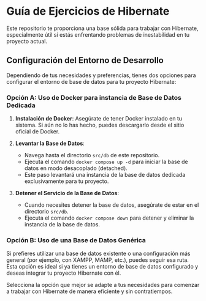 # Guía de Ejercicios de Hibernate

Este repositorio te proporciona una base sólida para trabajar con Hibernate, especialmente útil si estás enfrentando problemas de inestabilidad en tu proyecto actual.

## Configuración del Entorno de Desarrollo

Dependiendo de tus necesidades y preferencias, tienes dos opciones para configurar el entorno de base de datos para tu proyecto Hibernate:

### Opción A: Uso de Docker para instancia de Base de Datos Dedicada

1. **Instalación de Docker**: Asegúrate de tener Docker instalado en tu sistema. Si aún no lo has hecho, puedes descargarlo desde el sitio oficial de Docker.

2. **Levantar la Base de Datos**:
    - Navega hasta el directorio `src/db` de este repositorio.
    - Ejecuta el comando `docker compose up -d` para iniciar la base de datos en modo desacoplado (detached).
    - Este paso levantará una instancia de la base de datos dedicada exclusivamente para tu proyecto.

3. **Detener el Servicio de la Base de Datos**:
    - Cuando necesites detener la base de datos, asegúrate de estar en el directorio `src/db`.
    - Ejecuta el comando `docker compose down` para detener y eliminar la instancia de la base de datos.

### Opción B: Uso de una Base de Datos Genérica

Si prefieres utilizar una base de datos existente o una configuración más general (por ejemplo, con XAMPP, MAMP, etc.), puedes seguir esa ruta. Esta opción es ideal si ya tienes un entorno de base de datos configurado y deseas integrar tu proyecto Hibernate con él.

Selecciona la opción que mejor se adapte a tus necesidades para comenzar a trabajar con Hibernate de manera eficiente y sin contratiempos.
